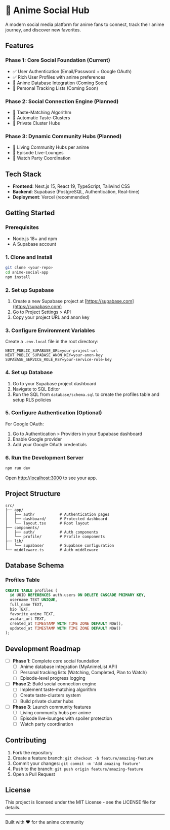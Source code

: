 # 🎌 Anime Social Hub

A modern social media platform for anime fans to connect, track their anime journey, and discover new favorites.

## Features

### Phase 1: Core Social Foundation (Current)
- ✅ User Authentication (Email/Password + Google OAuth)
- ✅ Rich User Profiles with anime preferences
- 🚧 Anime Database Integration (Coming Soon)
- 🚧 Personal Tracking Lists (Coming Soon)

### Phase 2: Social Connection Engine (Planned)
- 🚧 Taste-Matching Algorithm
- 🚧 Automatic Taste-Clusters
- 🚧 Private Cluster Hubs

### Phase 3: Dynamic Community Hubs (Planned)
- 🚧 Living Community Hubs per anime
- 🚧 Episode Live-Lounges
- 🚧 Watch Party Coordination

## Tech Stack

- **Frontend**: Next.js 15, React 19, TypeScript, Tailwind CSS
- **Backend**: Supabase (PostgreSQL, Authentication, Real-time)
- **Deployment**: Vercel (recommended)

## Getting Started

### Prerequisites

- Node.js 18+ and npm
- A Supabase account

### 1. Clone and Install

```bash
git clone <your-repo>
cd anime-social-app
npm install
```

### 2. Set up Supabase

1. Create a new Supabase project at [https://supabase.com](https://supabase.com)
2. Go to Project Settings > API
3. Copy your project URL and anon key

### 3. Configure Environment Variables

Create a `.env.local` file in the root directory:

```env
NEXT_PUBLIC_SUPABASE_URL=your-project-url
NEXT_PUBLIC_SUPABASE_ANON_KEY=your-anon-key
SUPABASE_SERVICE_ROLE_KEY=your-service-role-key
```

### 4. Set up Database

1. Go to your Supabase project dashboard
2. Navigate to SQL Editor
3. Run the SQL from `database/schema.sql` to create the profiles table and setup RLS policies

### 5. Configure Authentication (Optional)

For Google OAuth:
1. Go to Authentication > Providers in your Supabase dashboard
2. Enable Google provider
3. Add your Google OAuth credentials

### 6. Run the Development Server

```bash
npm run dev
```

Open [http://localhost:3000](http://localhost:3000) to see your app.

## Project Structure

```
src/
├── app/
│   ├── auth/           # Authentication pages
│   ├── dashboard/      # Protected dashboard
│   └── layout.tsx      # Root layout
├── components/
│   ├── auth/           # Auth components
│   └── profile/        # Profile components
├── lib/
│   └── supabase/       # Supabase configuration
└── middleware.ts       # Auth middleware
```

## Database Schema

### Profiles Table

```sql
CREATE TABLE profiles (
  id UUID REFERENCES auth.users ON DELETE CASCADE PRIMARY KEY,
  username TEXT UNIQUE,
  full_name TEXT,
  bio TEXT,
  favorite_anime TEXT,
  avatar_url TEXT,
  created_at TIMESTAMP WITH TIME ZONE DEFAULT NOW(),
  updated_at TIMESTAMP WITH TIME ZONE DEFAULT NOW()
);
```

## Development Roadmap

- [ ] **Phase 1**: Complete core social foundation
  - [ ] Anime database integration (MyAnimeList API)
  - [ ] Personal tracking lists (Watching, Completed, Plan to Watch)
  - [ ] Episode-level progress logging
  
- [ ] **Phase 2**: Build social connection engine
  - [ ] Implement taste-matching algorithm
  - [ ] Create taste-clusters system
  - [ ] Build private cluster hubs
  
- [ ] **Phase 3**: Launch community features
  - [ ] Living community hubs per anime
  - [ ] Episode live-lounges with spoiler protection
  - [ ] Watch party coordination

## Contributing

1. Fork the repository
2. Create a feature branch: `git checkout -b feature/amazing-feature`
3. Commit your changes: `git commit -m 'Add amazing feature'`
4. Push to the branch: `git push origin feature/amazing-feature`
5. Open a Pull Request

## License

This project is licensed under the MIT License - see the LICENSE file for details.

---

Built with ❤️ for the anime community
